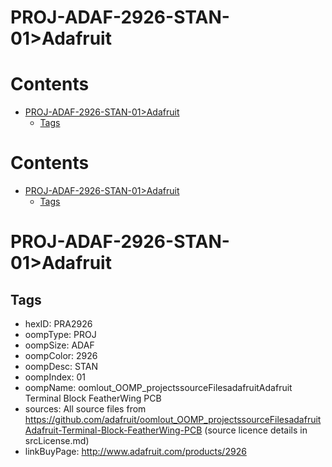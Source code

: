 
PROJ-ADAF-2926-STAN-01>Adafruit
===============================

Contents
========

* [PROJ-ADAF-2926-STAN-01>Adafruit](#proj-adaf-2926-stan-01adafruit)
	* [Tags](#tags)

Contents
========

* [PROJ-ADAF-2926-STAN-01>Adafruit](#proj-adaf-2926-stan-01adafruit)
	* [Tags](#tags)

# PROJ-ADAF-2926-STAN-01>Adafruit

## Tags

- hexID: PRA2926
- oompType: PROJ
- oompSize: ADAF
- oompColor: 2926
- oompDesc: STAN
- oompIndex: 01
- oompName: oomlout_OOMP_projectssourceFilesadafruitAdafruit Terminal Block FeatherWing PCB
- sources: All source files from https://github.com/adafruit/oomlout_OOMP_projectssourceFilesadafruitAdafruit-Terminal-Block-FeatherWing-PCB (source licence details in srcLicense.md)
- linkBuyPage: http://www.adafruit.com/products/2926
